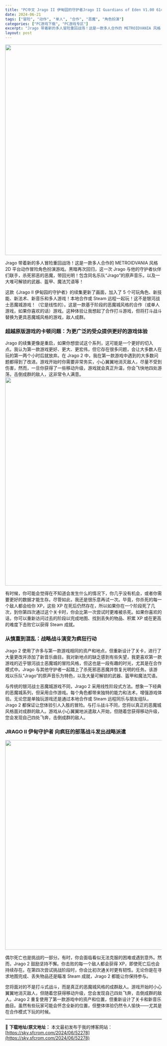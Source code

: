 ```yaml
---
title: "PC中文 Jrago II 伊甸园的守护者Jrago II Guardians of Eden V1.00 614M"
date: 2024-06-21
tags: ["冒险", "动作", "单人", "合作", "恶魔", "角色扮演"]
categories: ["PC游戏下载", "PC游戏专区"]
excerpt: "Jrago 带着新的多人冒险重回战场！这是一款多人合作的 METROIDVANIA 风格 2D 平台动作冒险角色扮演游戏。黑暗再次回归，这一次 Jrago 与他的守护者伙伴们联手，杀死邪恶的恶魔，带回光明！包含同名乐队“Jrago”的原声音乐，以及一大堆可解锁的武器、盔甲、魔法咒语等！ 这款《Jra&hellip;"
layout: post
---
```


<img class="aligncenter size-full wp-image-52281" src="https://sky.sfcrom.com/wp-content/uploads/2024/06/2024062100412268.webp" alt="" width="1200" height="675" />

Jrago 带着新的多人冒险重回战场！这是一款多人合作的 METROIDVANIA 风格 2D 平台动作冒险角色扮演游戏。黑暗再次回归，这一次 Jrago 与他的守护者伙伴们联手，杀死邪恶的恶魔，带回光明！包含同名乐队“Jrago”的原声音乐，以及一大堆可解锁的武器、盔甲、魔法咒语等！

<span>这款《Jrago II 伊甸园的守护者》的续集更新了画面，加入了 5 个可玩角色、新技能、新法术、新音乐和多人游戏！本地合作或 Steam 远程一起玩！这不是银河战士恶魔城游戏！（它是线性的）。这是一款基于阶段的恶魔城风格的合作（或单人游戏，如果你喜欢的话）游戏。这种体验让我想起了合作打斗游戏，但将打斗战斗替换为更具恶魔城风格的游戏，敌人成群。</span>
<h3><span>超越原版游戏的卡顿问题：为更广泛的受众提供更好的游戏体验</span></h3>
Jrago 的续集更像是重启，如果你想尝试这个系列，这可能是一个更好的切入点。我认为第一款游戏更好、更大、更宏伟，但它存在很多问题，会让大多数人在玩的第一两个小时后就放弃。在 Jrago 2 中，我在第一款游戏中遇到的大多数问题都得到了改进。游戏开始时你需要非常务实，小心翼翼地消灭敌人，尽量不受到伤害，然而，一旦你获得了一些移动升级，游戏就会真正升温，你会飞快地四处游荡，击倒成群的敌人，这非常令人满意。

<img class="aligncenter size-full wp-image-52280" src="https://sky.sfcrom.com/wp-content/uploads/2024/06/2024062100412274.webp" alt="" width="1200" height="668" />

<span>有时候，你可能会觉得在不知道会发生什么的情况下，你几乎没有机会，或者你需要更好的数据才能生存。尽管如此，我还是很乐意再试一次。毕竟，你杀死的每一个敌人都会给你 XP，这些 XP 在死后仍然存在，所以如果你在一个阶段死了几次，到你第四次通过这个关卡时，你会比第一次尝试时更难被杀死。如果你喜欢的话，你可以重新访问过去的阶段以完成地图、找到丢失的物品、积累 XP 或在更高的难度下击败它以获得 Steam 成就。</span>
<h3><span>从慎重到混乱：战略战斗演变为疯狂行动</span></h3>
Jrago 2 使用了许多与第一款游戏相同的资产和地点，但重新设计了关卡，进行了大量更改并添加了新音乐曲目。我对新地点的缺乏感到有些失望，我更喜欢第一款游戏的近乎银河战士恶魔城的冒险风格，但这也是一段有趣的时光，尤其是在合作模式中。Jrago 与其他守护者一起踏上了杀死邪恶恶魔并恢复光明的任务。该游戏以乐队“Jrago”的原声音乐为特色，以及大量可解锁的武器、盔甲和魔法咒语。

<span>与传统的银河战士恶魔城游戏不同，Jrago 2 采用线性阶段式方法。想象一下经典的恶魔城系列，但采用合作游戏。每个角色都带来独特的能力和法术，增强游戏体验。无论您是单独玩游戏还是通过本地合作或 Steam 远程同乐与朋友组队，Jrago 2 都保证让您体验引人入胜的冒险。与打斗战斗不同，您将以真正的恶魔城风格面对成群的敌人。游戏从小心翼翼地派遣敌人开始，但随着您获得移动升级，您会发现自己四处飞奔，击倒成群的敌人。</span>
<h3><span>JRAGO II 伊甸守护者 向疯狂的部落战斗发出战略派遣</span></h3>
<img class="aligncenter size-full wp-image-52279" src="https://sky.sfcrom.com/wp-content/uploads/2024/06/2024062100412156.webp" alt="" width="1200" height="672" />

<span>偶尔死亡也是挑战的一部分。有时，你会面临看似无法克服的困难或遇到意外。然而，Jrago 2 鼓励坚持不懈。你击败的每一个敌人都会获得 XP，即使死亡后也会持续存在。在第四次尝试挑战阶段时，你会比初次通关时更有韧性。无论你是在寻求地图完成、丢失物品还是瞄准 Steam 成就，Jrago 2 都能让你保持参与。</span>

您将面对的不是打斗式战斗，而是真正的恶魔城风格的成群敌人。游戏开始时小心翼翼地消灭敌人，但随着您获得移动升级，您会发现自己四处飞奔，击倒成群的敌人。Jrago 2 重复使用了第一款游戏中的资产和位置，但重新设计了关卡和新音乐曲目。虽然有些玩家可能会怀念全新的位置，但整体体验仍然令人愉快——尤其是在合作模式下玩的时候。

---
📖 **下载地址/原文地址：** 本文最初发布于我的博客网站：[https://sky.sfcrom.com/2024/06/52278](https://sky.sfcrom.com/2024/06/52278)
